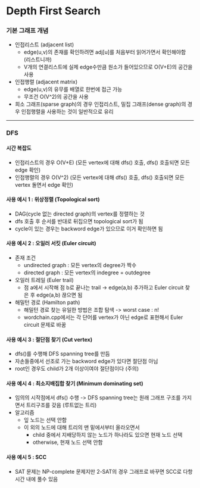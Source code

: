 # Depth First Search

### 기본 그래프 개념
* 인접리스트 (adjacent list)
  * edge(u,v)의 존재를 확인하려면 adj[u]를 처음부터 읽어가면서 확인해야함 (리스트니까)
  * V개의 연결리스트에 실제 edge수만큼 원소가 들어있으므로 O(V+E)의 공간을 사용
* 인접행렬 (adjacent matrix)
  * edge(u,v)의 유무를 배열로 한번에 접근 가능
  * 무조건 O(V^2)의 공간을 사용
* 희소 그래프(sparse graph)의 경우 인접리스트, 밀집 그래프(dense graph)의 경우 인접행렬을 사용하는 것이 일반적으로 유리
----------------------------------------    
### DFS
    
#### 시간 복잡도
* 인접리스트의 경우 O(V+E) (모든 vertex에 대해 dfs() 호출, dfs() 호출되면 모든 edge 확인)
* 인접행렬의 경우 O(V^2) (모든 vertex에 대해 dfs() 호출, dfs() 호출되면 모든 vertex 돌면서 edge 확인)

#### 사용 예시 1 : 위상정렬 (Topological sort)
* DAG(cycle 없는 directed graph)의 vertex를 정렬하는 것
* dfs 호출 후 순서를 반대로 뒤집으면 topological sort가 됨
* cycle이 있는 경우는 backword edge가 있으므로 이거 확인하면 됨

#### 사용 예시 2 : 오일러 서킷 (Euler circuit)
* 존재 조건
  * undirected graph : 모든 vertex의 degree가 짝수
  * directed graph : 모든 vertex의 indegree = outdegree
* 오일러 트레일 (Euler trail)
  * 점 a에서 시작해 점 b로 끝나는 trail -> edge(a,b) 추가하고 Euler circuit 찾은 후 edge(a,b) 끊으면 됨
* 해밀턴 경로 (Hamilton path)
  * 해밀턴 경로 찾는 유일한 방법은 조합 탐색 -> worst case : n!
  * wordchain.cpp에서는 각 단어를 vertex가 아닌 edge로 표현해서 Euler circuit 문제로 바꿈

#### 사용 예시 3 : 절단점 찾기 (Cut vertex)
* dfs()를 수행해 DFS spanning tree를 만듬
* 자손들중에서 선조로 가는 backword edge가 있다면 절단점 아님
* root인 경우도 child가 2개 이상이여야 절단점이다 (주의)

#### 사용 예시 4 : 최소지배집합 찾기 (Minimum dominating set)
* 임의의 시작점에서 dfs() 수행 -> DFS spanning tree는 원래 그래프 구조를 가지면서 트리구조를 갖음 (루트없는 트리)
* 알고리즘
  * 잎 노드는 선택 안함
  * 이 외의 노드에 대해 트리의 맨 밑에서부터 올라오면서
    * child 중에서 지배당하지 않는 노드가 하나라도 있으면 현재 노드 선택
    * otherwise, 현재 노드 선택 안함

#### 사용 예시 5 : SCC
* SAT 문제는 NP-complete 문제지만 2-SAT의 경우 그래프로 바꾸면 SCC로 다항시간 내에 풀수 있음
